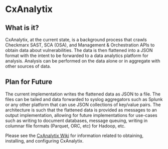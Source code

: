 # CxAnalytix

## What is it?

CxAnalytix, at the current state, is a background process that crawls Checkmarx SAST, SCA (OSA), and Management & Orchestration APIs to 
obtain data about vulnerabilities.  The data is then flattened into a JSON format with the intent to be forwarded to a data analytics 
platform for analysis.  Analysis can be performed on the data alone or in aggregate with other sources of data.

## Plan for Future
The current implementation writes the flattened data as JSON to a file.  The files can be tailed and data forwarded to syslog 
aggregators such as Splunk or any other platform that can use JSON collections of key/value pairs.  The architecture is such that 
the flattened data is provided as messages to an output implementation, allowing for future implementations for use-cases such as writing 
to document databases, message queuing, writing in columnar file formats (Parquet, ORC, etc) for Hadoop, etc.

Please see the [CxAnalytix Wiki](wiki) for information related to obtaining, installing, and configuring CxAnalytix.





